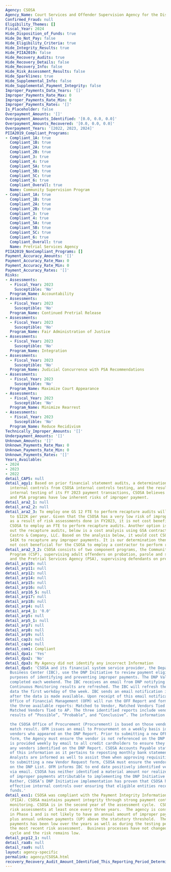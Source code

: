 ```yaml
---
Agency: CSOSA
Agency_Name: Court Services and Offender Supervision Agency for the District of Columbia
Confirmed_Fraud: null
Eligibility_Themes: []
Fiscal_Year: 2024
Hide_Disposition_of_Funds: true
Hide_Do_Not_Pay: false
Hide_Eligibility_Criteria: true
Hide_Integrity_Results: true
Hide_PIIA2019: false
Hide_Recovery_Audits: true
Hide_Recovery_Details: false
Hide_Recovery_Info: false
Hide_Risk_Assessment_Results: false
Hide_Sparklines: true
Hide_Supplemental_Info: false
Hide_Supplemental_Payment_Integrity: false
Improper_Payments_Data_Years: '[]'
Improper_Payments_Rate_Max: 0
Improper_Payments_Rate_Min: 0
Improper_Payments_Rates: '[]'
Is_Placeholder: false
Overpayment_Amounts: '[]'
Overpayment_Amounts_Identified: '[0.0, 0.0, 0.0]'
Overpayment_Amounts_Recovered: '[0.0, 0.0, 0.0]'
Overpayment_Years: '[2022, 2023, 2024]'
PIIA2019_Compliant_Programs:
- Compliant_1A: true
  Compliant_1B: true
  Compliant_2A: true
  Compliant_2B: true
  Compliant_3: true
  Compliant_4: true
  Compliant_5A: true
  Compliant_5B: true
  Compliant_5C: true
  Compliant_6: true
  Compliant_Overall: true
  Name: Community Supervision Program
- Compliant_1A: true
  Compliant_1B: true
  Compliant_2A: true
  Compliant_2B: true
  Compliant_3: true
  Compliant_4: true
  Compliant_5A: true
  Compliant_5B: true
  Compliant_5C: true
  Compliant_6: true
  Compliant_Overall: true
  Name: Pretrial Services Agency
PIIA2019_NonCompliant_Programs: []
Payment_Accuracy_Amounts: '[]'
Payment_Accuracy_Rate_Max: 0
Payment_Accuracy_Rate_Min: 0
Payment_Accuracy_Rates: '[]'
Risks:
- Assessments:
  - Fiscal_Year: 2023
    Susceptible: 'No'
  Program_Name: Accountability
- Assessments:
  - Fiscal_Year: 2023
    Susceptible: 'No'
  Program_Name: Continued Pretrial Release
- Assessments:
  - Fiscal_Year: 2023
    Susceptible: 'No'
  Program_Name: Fair Administration of Justice
- Assessments:
  - Fiscal_Year: 2023
    Susceptible: 'No'
  Program_Name: Integration
- Assessments:
  - Fiscal_Year: 2023
    Susceptible: 'No'
  Program_Name: Judicial Concurrence with PSA Recommendations
- Assessments:
  - Fiscal_Year: 2023
    Susceptible: 'No'
  Program_Name: Maximize Court Appearance
- Assessments:
  - Fiscal_Year: 2023
    Susceptible: 'No'
  Program_Name: Minimize Rearrest
- Assessments:
  - Fiscal_Year: 2023
    Susceptible: 'No'
  Program_Name: Reduce Recidivism
Technically_Improper_Amounts: '[]'
Underpayment_Amounts: '[]'
Unknown_Amounts: '[]'
Unknown_Payments_Rate_Max: 0
Unknown_Payments_Rate_Min: 0
Unknown_Payments_Rates: '[]'
Years_Available:
- 2024
- 2023
- 2022
detail_CAP5: null
detail_agy1: Based on prior financial statement audits, a determination of strong
  internal controls from CSOSA internal controls testing, and the results of CSOSA
  internal testing of its FY 2023 payment transactions, CSOSA believes that the CSP
  and PSA programs have low inherent risks of improper payment.
detail_ara2_1: null
detail_ara2_2: null
detail_ara2_3: To employ one GS 12 FTE to perform recapture audits will cost $93K
  to $122K per year. Given that the CSOSA has a very low risk of improper payment
  as a result of risk assessments done in FY2023, it is not cost beneficial for the
  CSOSA to employ an FTE to perform recapture audits. Another option is to contract
  out the recapture audits, below is a cost analysis using GSA contract rates for
  Castro & Company, LLC. Based on the analysis below, it would cost CSOSA at least
  $41K to recapture any improper payments. It is our determination then that it is
  not cost beneficial for the CSOSA to employ a contractor to perform recapture audits.
detail_ara2_3_2: CSOSA consists of two component programs, the Community Supervision
  Program (CSP), supervising adult offenders on probation, parole and supervised release,
  and the Pretrial Services Agency (PSA), supervising defendants on pretrial release.
detail_arp10: null
detail_arp11: null
detail_arp12: null
detail_arp14: null
detail_arp15: null
detail_arp16: null
detail_arp16_5: null
detail_arp17: null
detail_arp18: null
detail_arp4: null
detail_arp4_1: '0.0'
detail_arp5: null
detail_arp5_1: null
detail_arp7: null
detail_arp8: null
detail_arp9: null
detail_cap3: null
detail_cap4: null
detail_com1: Compliant
detail_dpa1: 'Yes'
detail_dpa2: 'No'
detail_dpa3: My Agency did not identify any incorrect Information
detail_dpa5: 'CSOSA and its financial system service provider, the Department of Interior-Interior
  Business Center (IBC), use the DNP Initiative to review payment eligibility for
  purposes of identifying and preventing improper payments. The DNP Validation is
  completed each weekend. The IBC receives an email from DNP notifying them that the
  Continuous Monitoring results are refreshed. The IBC will refresh the OFF report
  data the first workday of the week. IBC sends an email notification immediately
  after the data is made available. Upon receipt of this email notification, CSOSA
  Office of Financial Management (OFM) will run the OFF Report and format based on
  the three available reports: Matched to Vendor, Matched Vendors Tied to PO, and
  Matched Vendors Tied to AP. The three identified reports include vendors with matched
  results of “Possible”, “Probable”, and “Conclusive”. The information reported to

  the CSOSA Office of Procurement (Procurement) is based on those vendors with a “Conclusive”
  match result. OFM issues an email to Procurement on a weekly basis identifying those
  vendors who appeared on the DNP Report. Prior to submitting a new OFF Vendor Request
  form, the Agency must ensure the vendor is not referenced on the DNP List. The information
  is provided weekly by email to all credit cardholders to ensure they are not using
  any vendors identified on the DNP Report. CSOSA Accounts Payable staff are informed
  of this information as it pertains to reposting monthly bank statements and Budget
  Analysts are informed as well to assist them when approving requisitions. Prior
  to submitting a new Vendor Request form, CSOSA must ensure the vendor is not referenced
  on the DNP List. OFM informs IBC to end date positively identified vendors in OFF
  via email. CSOSA has neither identified a material amount nor realized a reduction
  of improper payments attributable to implementing the DNP Initiative capabilities.
  Rather, CSOSA’s DNP Initiative implementation has proven that CSOSA has robust and
  effective internal controls over ensuring that eligible entities receive Federal
  funds.'
detail_exs1: CSOSA was compliant with the Payment Integrity Information Act of 2019
  (PIIA). CSOSA maintains payment integrity through strong payment controls and continuous
  monitoring. CSOSA is in the second year of the assessment cycle.  CSOSA performs
  risk assessments at least once every three years.  The agency is considered to be
  in Phase 1 and is not likely to have an annual amount of improper payments (IP)
  plus annual unknown payments (UP) above the statutory threshold.  The risk of improper
  payments has been low over the years as well as during the testing performed during
  the most recent risk assessment.  Business processes have not changed during this
  cycle and the risk remains low.
detail_pcp12_1: null
detail_raa8: null
detail_raa9: null
layout: agency-specific
permalink: agency/CSOSA.html
recovery_Recovery_Audit_Amount_Identified_This_Reporting_Period_Determined_Not_Collectable_Rate: 0.0
---
```

